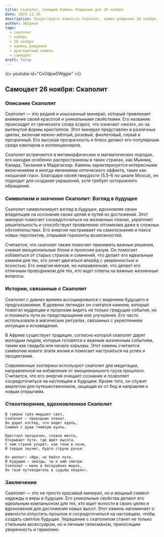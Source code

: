 ```yaml
---
title: Скаполит, Сияющий Камень Рождения для 26 ноября
date: 2025-11-26
description: Почувствуйте важность Скаполит, камня рождения 26 ноября, который символизирует Взгляд в будущее. Пусть его красота и значение осветят ваш день.
author: 365дней
tags:
  - скаполит
  - ноябрь
  - 26 ноября
  - камень рождения
  - драгоценный камень
  - самоцвет
draft: false
---
```


{{< youtube id="CxVdpw0Wggw" >}}

## Самоцвет 26 ноября: Скаполит

### Описание Скаполит

Скаполит — это редкий и изысканный минерал, который привлекает внимание своей красотой и уникальными свойствами. Его название происходит от греческого слова _scapos_, что означает «жезл», из-за вытянутой формы кристаллов. Этот минерал представлен в различных цветах, включая нежно-жёлтый, розовый, фиолетовый, серый и прозрачный. Его высокая прозрачность и блеск делают его популярным среди ювелиров и коллекционеров.

Скаполит встречается в метаморфических и магматических породах, его находки особенно распространены в таких странах, как Мьянма, Канада, Танзания и Мадагаскар. Камень характеризуется интересными включениями и иногда явлениями оптического эффекта, таких как «кошачий глаз». Благодаря своей твердости (5,5–6 по шкале Мооса), он подходит для создания украшений, хотя требует осторожного обращения.

### Символизм и значение Скаполит: Взгляд в будущее

Скаполит символизирует _взгляд в будущее_, вдохновляя своих владельцев на осознание своих целей и путей их достижения. Этот минерал помогает сосредоточиться на жизненных планах, укрепляет решительность и способствует проявлению оптимизма даже в сложных обстоятельствах. Его энергия настраивает на самопознание и поиск новых перспектив, открывая горизонты возможностей.

Считается, что скаполит также помогает принимать важные решения, снимая эмоциональные блоки и проясняя разум. Он помогает избавиться от старых страхов и сомнений, что делает его идеальным камнем для тех, кто хочет двигаться вперёд с уверенностью и ясностью. Его энергия мягкая, но направленная, что делает его отличным проводником для тех, кто ищет ответы на важные жизненные вопросы.

### Истории, связанные с Скаполит

Скаполит с давних времен ассоциировался с видением будущего и предсказаниями. В древних легендах он считался камнем, который помогал мудрецам и пророкам видеть не только грядущие события, но и понимать пути их предотвращения или улучшения. Его часто использовали в магических ритуалах, связанных с укреплением интуиции и ясновидения.

В Африке существует традиция, согласно которой скаполит дарят молодым людям, которые готовятся к важным жизненным событиям, таким как свадьба или начало карьеры. Этот камень считается символом нового этапа жизни и помогает настроиться на успех и процветание.

Современные эзотерики используют скаполит для медитации, направленной на избавление от эмоционального груза прошлого. Считается, что его энергия очищает сознание и позволяет сосредоточиться на настоящем и будущем. Кроме того, он служит амулетом для путешественников, защищая их от бед и направляя к новым открытиям.

### Стихотворение, вдохновленное Скаполит

```
В тумане грёз мерцает свет,  
Скаполит — проводник планет.  
Он дарит взгляд, что видит вдаль,  
Снимая с души тяжёлую вуаль.

Кристалл прозрачен, словно мечта,  
Открывает пути, где ждёт высота.  
С ним страхи уходят, как тени в ночи,  
И сердце звучит, будто струны ручьи.

Он шепчет: «Иди, не бойся пути,  
В будущем — звёзды, ты к ним смотри.  
Скаполит — маяк в бескрайних морях,  
Он твой путеводитель в судьбы якорях».
```

### Заключение

Скаполит — это не просто красивый минерал, но и мощный символ надежды и веры в будущее. Его уникальные свойства делают его идеальным компаньоном для тех, кто ищет ясности в своих целях и вдохновения для достижения новых высот. Этот камень напоминает о важности отпустить прошлое и сосредоточиться на настоящем, чтобы создать светлое будущее. Украшение с скаполитом станет не только стильным аксессуаром, но и личным талисманом, приносящим уверенность и гармонию.